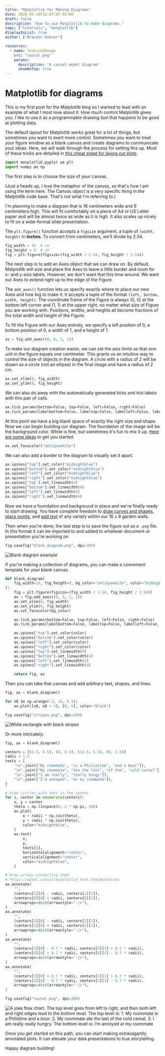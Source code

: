 ```yaml
---
title: "Matplotlib for Making Diagrams"
date: 2020-02-19T12:57:07-05:00
draft: false
description: "How to use Matplotlib to make diagrams."
tags: ["tutorials", "matplotlib"]
displayInList: true
author: ["Brandon Rohrer"]

resources:
  - name: featuredImage
    src: "causal.png"
    params:
      description: "A causal model diagram"
      showOnTop: true
---
```


# Matplotlib for diagrams

This is my first post for the Matplotlib blog so I wanted to lead
with an example of what I most love about it:
How much control Matplotlib gives you.
I like to use it as a programmable drawing tool that happens
to be good at plotting data.

The default layout for Matplotlib works great for a lot of things,
but sometimes you want to exert
more control. Sometimes you want to treat your figure window as
a blank canvas and create diagrams
to communicate your ideas. Here, we will walk through the process
for setting this up. Most of these tricks are detailed in
[this cheat sheet for laying out plots](https://e2eml.school/matplotlib_framing.html).

```python
import matplotlib.pyplot as plt
import numpy as np
```

The first step is to choose the size of your canvas.

(Just a heads up, I love the metaphor
of the canvas, so that's how I am using the term here.
The Canvas object is a very specific
thing in the Matplotlib code base. That's not what I'm referring to.)

I'm planning to make a diagram that is 16 centimeters wide
and 9 centimeters high.
This will fit comfortably on a piece of A4 or US Letter paper
and will be almost twice as wide as it is high.
It also scales up nicely to fit on a wide-format slide presentation.

The `plt.figure()` function accepts a `figsize` argument,
a tuple of `(width, height)` in **inches**.
To convert from centimeters, we'll divide by 2.54.

```python
fig_width = 16  # cm
fig_height = 9  # cm
fig = plt.figure(figsize=(fig_width / 2.54, fig_height / 2.54))
```

The next step is to add an Axes object that we can draw on.
By default, Matplotlib will size and place the Axes to leave
a little border and room for x- and y-axis labels. However, we don't
want that this time around. We want our Axes to extend right up
to the edge of the Figure.

The `add_axes()` function lets us specify exactly where to place
our new Axes and how big to make it. It accepts a tuple of the format
`(left, bottom, width, height)`. The coordinate frame of the Figure
is always (0, 0) at the bottom left corner and (1, 1) at the upper right,
no matter what size of Figure you are working with. Positions, widths,
and heights all become fractions of the total width and height of the Figure.

To fill the Figure with our Axes entirely, we specify a left position of 0,
a bottom position of 0, a width of 1, and a height of 1.

```python
ax = fig.add_axes((0, 0, 1, 1))
```

To make our diagram creation easier, we can set the axis limits so that
one unit in the figure equals one centimeter. This grants us
an intuitive way to control the size of objects in the diagram.
A circle with a radius of 2 will be drawn as a circle (not an ellipse)
in the final image and have a radius of 2 cm.

```python
ax.set_xlim(0, fig_width)
ax.set_ylim(0, fig_height)
```

We can also do away with the automatically generated ticks
and tick labels with this pair of calls.

```python
ax.tick_params(bottom=False, top=False, left=False, right=False)
ax.tick_params(labelbottom=False, labeltop=False, labelleft=False, labelright=False)
```

At this point we have a big blank space of exactly the right size and shape.
Now we can begin building our diagram. The foundation of the image will be
the background color. White is fine, but sometimes it's fun to mix it up.
[Here are some ideas](https://e2eml.school/matplotlib_lines.html#color)
to get you started.

```python
ax.set_facecolor("antiquewhite")
```

We can also add a border to the diagram to visually set it apart.

```python
ax.spines["top"].set_color("midnightblue")
ax.spines["bottom"].set_color("midnightblue")
ax.spines["left"].set_color("midnightblue")
ax.spines["right"].set_color("midnightblue")
ax.spines["top"].set_linewidth(4)
ax.spines["bottom"].set_linewidth(4)
ax.spines["left"].set_linewidth(4)
ax.spines["right"].set_linewidth(4)
```

Now we have a foundation and background in place
and we're finally ready to start drawing.
You have complete freedom to
[draw curves and shapes](https://e2eml.school/matplotlib_lines.html),
[place points](https://e2eml.school/matplotlib_points.html),
and [add text](https://e2eml.school/matplotlib_text.html)
of any variety within our 16 x 9 garden walls.

Then when you're done, the last step is to save the figure out as a
`.png` file. In this format it can be imported to and added to whatever
document or presentation you're working on

```python
fig.savefig("blank_diagram.png", dpi=300)
```

![Blank diagram example](blank_diagram.png)

If you're making a collection of diagrams,
you can make a convenient template for your blank canvas.

```python
def blank_diagram(
    fig_width=16, fig_height=9, bg_color="antiquewhite", color="midnightblue"
):
    fig = plt.figure(figsize=(fig_width / 2.54, fig_height / 2.54))
    ax = fig.add_axes((0, 0, 1, 1))
    ax.set_xlim(0, fig_width)
    ax.set_ylim(0, fig_height)
    ax.set_facecolor(bg_color)

    ax.tick_params(bottom=False, top=False, left=False, right=False)
    ax.tick_params(labelbottom=False, labeltop=False, labelleft=False, labelright=False)

    ax.spines["top"].set_color(color)
    ax.spines["bottom"].set_color(color)
    ax.spines["left"].set_color(color)
    ax.spines["right"].set_color(color)
    ax.spines["top"].set_linewidth(4)
    ax.spines["bottom"].set_linewidth(4)
    ax.spines["left"].set_linewidth(4)
    ax.spines["right"].set_linewidth(4)

    return fig, ax
```

Then you can take that canvas and add arbitrary text, shapes, and lines.

```python
fig, ax = blank_diagram()

for x0 in np.arange(-3, 16, 0.5):
    ax.plot([x0, x0 + 3], [0, 9], color="black")

fig.savefig("stripes.png", dpi=300)
```

![White rectangle with black stripes](stripes.png)

Or more intricately:

```python
fig, ax = blank_diagram()

centers = [(3.5, 6.5), (8, 6.5), (12.5, 6.5), (8, 2.5)]
radii = 1.5
texts = [
    "\n".join(["My roommate", "is a Philistine", "and a boor"]),
    "\n".join(["My roommate", "ate the last", "of the", "cold cereal"]),
    "\n".join(["I am really", "really hungy"]),
    "\n".join(["I'm annoyed", "at my roommate"]),
]

# Draw circles with text in the center
for i, center in enumerate(centers):
    x, y = center
    theta = np.linspace(0, 2 * np.pi, 100)
    ax.plot(
        x + radii * np.cos(theta),
        y + radii * np.sin(theta),
        color="midnightblue",
    )
    ax.text(
        x,
        y,
        texts[i],
        horizontalalignment="center",
        verticalalignment="center",
        color="midnightblue",
    )

# Draw arrows connecting them
# https://e2eml.school/matplotlib_text.html#annotate
ax.annotate(
    "",
    (centers[1][0] - radii, centers[1][1]),
    (centers[0][0] + radii, centers[0][1]),
    arrowprops=dict(arrowstyle="-|>"),
)
ax.annotate(
    "",
    (centers[2][0] - radii, centers[2][1]),
    (centers[1][0] + radii, centers[1][1]),
    arrowprops=dict(arrowstyle="-|>"),
)
ax.annotate(
    "",
    (centers[3][0] - 0.7 * radii, centers[3][1] + 0.7 * radii),
    (centers[0][0] + 0.7 * radii, centers[0][1] - 0.7 * radii),
    arrowprops=dict(arrowstyle="-|>"),
)
ax.annotate(
    "",
    (centers[3][0] + 0.7 * radii, centers[3][1] + 0.7 * radii),
    (centers[2][0] - 0.7 * radii, centers[2][1] - 0.7 * radii),
    arrowprops=dict(arrowstyle="-|>"),
)

fig.savefig("causal.png", dpi=300)
```

![A joke flow chart. The top level goes from left to right, and then both left and right edges lead to the bottom level. The top level is: 1. My roommate is a Philistine and a boor. 2. My roommate ate the last of the cold cereal. 3. I am really really hungry. The bottom level is: I’m annoyed at my roommate](causal.png)

Once you get started on this path, you can start making
extravagantly annotated plots. It can elevate your data
presentations to true storytelling.

Happy diagram building!
